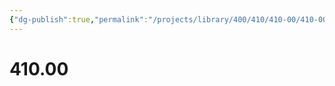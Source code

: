 ```yaml
---
{"dg-publish":true,"permalink":"/projects/library/400/410/410-00/410-00/","noteIcon":"0","created":"2024-01-24T15:24:09.125+09:00","updated":"2024-01-26T17:58:40.753+09:00"}
---
```



# 410.00

